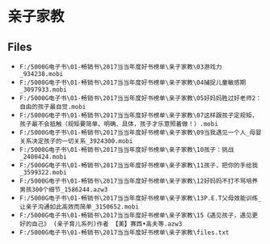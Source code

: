 # 亲子家教

## Files

- `F:/5000G电子书\01-畅销书\2017当当年度好书榜单\亲子家教\03游戏力_934238.mobi`
- `F:/5000G电子书\01-畅销书\2017当当年度好书榜单\亲子家教\04捕捉儿童敏感期_3097933.mobi`
- `F:/5000G电子书\01-畅销书\2017当当年度好书榜单\亲子家教\05好妈妈胜过好老师2：自由的孩子最自觉.mobi`
- `F:/5000G电子书\01-畅销书\2017当当年度好书榜单\亲子家教\07这样跟孩子定规矩，孩子最不会抵触（规矩要简单、明确、具体，孩子才乐意照着做！）.mobi`
- `F:/5000G电子书\01-畅销书\2017当当年度好书榜单\亲子家教\09当我遇见一个人_母婴关系决定孩子的一切关系_3924300.mobi`
- `F:/5000G电子书\01-畅销书\2017当当年度好书榜单\亲子家教\10孩子：挑战_2400424.mobi`
- `F:/5000G电子书\01-畅销书\2017当当年度好书榜单\亲子家教\11孩子，把你的手给我_3599322.mobi`
- `F:/5000G电子书\01-畅销书\2017当当年度好书榜单\亲子家教\12好妈妈不打不骂培养男孩300个细节_1586244.azw3`
- `F:/5000G电子书\01-畅销书\2017当当年度好书榜单\亲子家教\13P.E.T父母效能训练_让亲子沟通如此高效而简单_3150652.mobi`
- `F:/5000G电子书\01-畅销书\2017当当年度好书榜单\亲子家教\15《遇见孩子，遇见更好的自己》 (亲子育儿系列)作者 【美】赛西•高夫等.azw3`
- `F:/5000G电子书\01-畅销书\2017当当年度好书榜单\亲子家教\files.txt`
